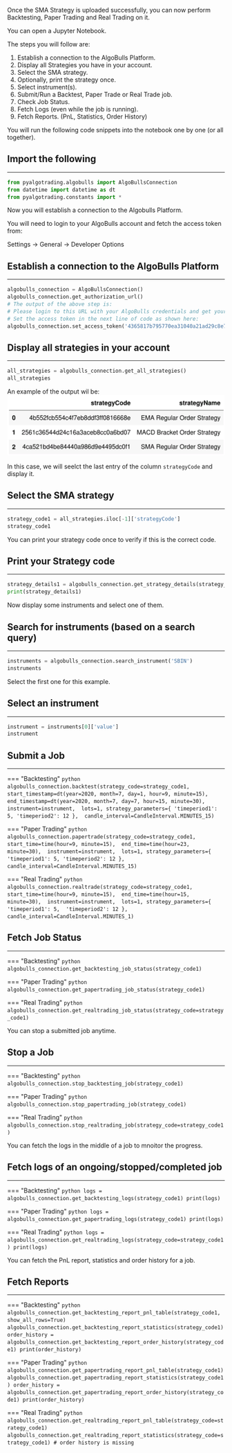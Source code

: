 Once the SMA Strategy is uploaded successfully, you can now perform Backtesting, Paper Trading and Real Trading on it.

You can open a Jupyter Notebook.

The steps you will follow are:

1. Establish a connection to the AlgoBulls Platform.
2. Display all Strategies you have in your account.
3. Select the SMA strategy.
4. Optionally, print the strategy once.
5. Select instrument(s).
6. Submit/Run a Backtest, Paper Trade or Real Trade job.
7. Check Job Status.
8. Fetch Logs (even while the job is running).
9. Fetch Reports. (PnL, Statistics, Order History)  

You will run the following code snippets into the notebook one by one (or all together).

## Import the following
---
```python
from pyalgotrading.algobulls import AlgoBullsConnection
from datetime import datetime as dt
from pyalgotrading.constants import *
```
Now you will establish a connection to the Algobulls Platform.

You will need to login to your AlgoBulls account and fetch the access token from:

Settings -> General -> Developer Options 

## Establish a connection to the AlgoBulls Platform
---
```python
algobulls_connection = AlgoBullsConnection()
algobulls_connection.get_authorization_url()
# The output of the above step is:
# Please login to this URL with your AlgoBulls credentials and get your developer access token: https://app.algobulls.com/user/login
# Set the access token in the next line of code as shown here:
algobulls_connection.set_access_token('4365817b795770ea31040a21ad29c8e78b63ad88')
```

## Display all strategies in your account
---
```python
all_strategies = algobulls_connection.get_all_strategies()
all_strategies
```

An example of the output wil be:
![Output](output.png "Sample Output")

In this case, we will seelct the last entry of the column `strategyCode` and display it.

## Select the SMA strategy
---
```python
strategy_code1 = all_strategies.iloc[-1]['strategyCode']
strategy_code1
```

You can print your strategy code once to verify if this is the correct code.

## Print your Strategy code
--- 
```python
strategy_details1 = algobulls_connection.get_strategy_details(strategy_code1)
print(strategy_details1)
```
Now display some instruments and select one of them.

## Search for instruments (based on a search query)
---
```python
instruments = algobulls_connection.search_instrument('SBIN')
instruments
```

Select the first one for this example.

## Select an instrument
---
```python
instrument = instruments[0]['value']
instrument
```

## Submit a Job
---

=== "Backtesting"
    ```python
    algobulls_connection.backtest(strategy_code=strategy_code1, 
            start_timestamp=dt(year=2020, month=7, day=1, hour=9, minute=15), 
            end_timestamp=dt(year=2020, month=7, day=7, hour=15, minute=30), 
            instrument=instrument, 
            lots=1,
            strategy_parameters={
              'timeperiod1': 5,
              'timeperiod2': 12
            }, 
            candle_interval=CandleInterval.MINUTES_15)
    ```
    
=== "Paper Trading"
    ```python
    algobulls_connection.papertrade(strategy_code=strategy_code1, 
            start_time=time(hour=9, minute=15), 
            end_time=time(hour=23, minute=30), 
            instrument=instrument, 
            lots=1,
            strategy_parameters={
                'timeperiod1': 5,
                'timeperiod2': 12
            }, 
            candle_interval=CandleInterval.MINUTES_15)
    ```
    
=== "Real Trading"
    ```python
    algobulls_connection.realtrade(strategy_code=strategy_code1, 
            start_time=time(hour=9, minute=15), 
            end_time=time(hour=15, minute=30), 
            instrument=instrument, 
            lots=1,
            strategy_parameters={
               'timeperiod1': 5, 
                'timeperiod2': 12
            },
            candle_interval=CandleInterval.MINUTES_1)
    ```
    
## Fetch Job Status
---

=== "Backtesting"
    ```python
    algobulls_connection.get_backtesting_job_status(strategy_code1)
    ```
    
=== "Paper Trading"
    ```python
    algobulls_connection.get_papertrading_job_status(strategy_code1)
    ```
    
=== "Real Trading"
    ```python
    algobulls_connection.get_realtrading_job_status(strategy_code=strategy_code1)
    ```
    
You can stop a submitted job anytime.

## Stop a Job
---

=== "Backtesting"
    ```python
    algobulls_connection.stop_backtesting_job(strategy_code1)
    ```
    
=== "Paper Trading"
    ```python
    algobulls_connection.stop_papertrading_job(strategy_code1)
    ```
    
=== "Real Trading"
    ```python
    algobulls_connection.stop_realtrading_job(strategy_code=strategy_code1)
    ```
    
You can fetch the logs in the middle of a job to mnoitor the progress.

## Fetch logs of an ongoing/stopped/completed job
---

=== "Backtesting"
    ```python
    logs = algobulls_connection.get_backtesting_logs(strategy_code1)
    print(logs)
    ```
    
=== "Paper Trading"
    ```python
    logs = algobulls_connection.get_papertrading_logs(strategy_code1)
    print(logs)
    ```
    
=== "Real Trading"
    ```python
    logs = algobulls_connection.get_realtrading_logs(strategy_code=strategy_code1)
    print(logs)
    ```
    
You can fetch the PnL report, statistics and order history for a job.
    
## Fetch Reports
---
=== "Backtesting"
    ```python
    algobulls_connection.get_backtesting_report_pnl_table(strategy_code1, show_all_rows=True)
    algobulls_connection.get_backtesting_report_statistics(strategy_code1)
    order_history = algobulls_connection.get_backtesting_report_order_history(strategy_code1)
    print(order_history)
    ```
    
=== "Paper Trading"
    ```python
    algobulls_connection.get_papertrading_report_pnl_table(strategy_code1)
    algobulls_connection.get_papertrading_report_statistics(strategy_code1)
    order_history = algobulls_connection.get_papertrading_report_order_history(strategy_code1)
    print(order_history)
    ```
    
=== "Real Trading"
    ```python
    algobulls_connection.get_realtrading_report_pnl_table(strategy_code=strategy_code1)
    algobulls_connection.get_realtrading_report_statistics(strategy_code=strategy_code1)
    # order history is missing
    ```
